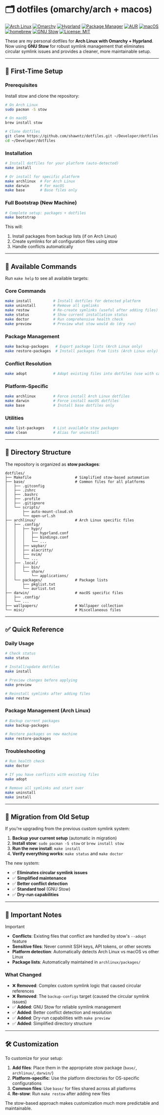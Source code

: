 # 🗂️ dotfiles (omarchy/arch + macos)

[![Arch Linux](https://img.shields.io/badge/Arch-Linux-1793D1?logo=arch-linux&logoColor=white)](https://archlinux.org)
[![Omarchy](https://img.shields.io/badge/Omarchy-FF4088?logo=linux&logoColor=white)](https://learn.omacom.io/2/the-omarchy-manual)
[![Hyprland](https://img.shields.io/badge/Hyprland-01A7D6?logo=hyprland&logoColor=white)](https://hypr.land/)
[![Package Manager](https://img.shields.io/badge/pacman-00457C?logo=arch-linux&logoColor=white)](https://wiki.archlinux.org/title/Pacman)
[![AUR](https://img.shields.io/badge/AUR-yay-1793D1?logo=arch-linux&logoColor=white)](https://aur.archlinux.org)
[![macOS](https://img.shields.io/badge/macOS-000000?logo=apple&logoColor=white)](https://apple.com/macos)
[![homebrew](https://img.shields.io/badge/homebrew-513D23?logo=homebrew&logoColor=white)](https://brew.sh)
[![GNU Stow](https://img.shields.io/badge/GNU_Stow-blue?logo=gnu&logoColor=white)](https://www.gnu.org/software/stow/)
[![License: MIT](https://img.shields.io/badge/License-MIT-darkgreen.svg)](LICENSE)

These are my personal dotfiles for **Arch Linux with Omarchy + Hyprland**.  
Now using **GNU Stow** for robust symlink management that eliminates circular symlink issues and provides a cleaner, more maintainable setup.

---

## 🚀 First-Time Setup

### Prerequisites

Install stow and clone the repository:

```bash
# On Arch Linux
sudo pacman -S stow

# On macOS  
brew install stow

# Clone dotfiles
git clone https://github.com/shawntz/dotfiles.git ~/Developer/dotfiles
cd ~/Developer/dotfiles
```

### Installation

```bash
# Install dotfiles for your platform (auto-detected)
make install

# Or install for specific platform
make archlinux  # For Arch Linux
make darwin     # For macOS
make base       # Base files only
```

### Full Bootstrap (New Machine)

```bash
# Complete setup: packages + dotfiles
make bootstrap
```

This will:

1. Install packages from backup lists (if on Arch Linux)
2. Create symlinks for all configuration files using stow
3. Handle conflicts automatically

---

## 🔧 Available Commands

Run `make help` to see all available targets:

### Core Commands

```bash
make install          # Install dotfiles for detected platform
make uninstall        # Remove all symlinks  
make restow           # Re-create symlinks (useful after adding files)
make status           # Show current installation status
make doctor           # Run comprehensive health check
make preview          # Preview what stow would do (dry run)
```

### Package Management

```bash
make backup-packages   # Export package lists (Arch Linux only)
make restore-packages  # Install packages from lists (Arch Linux only)
```

### Conflict Resolution

```bash
make adopt            # Adopt existing files into dotfiles (use with caution)
```

### Platform-Specific

```bash
make archlinux        # Force install Arch Linux dotfiles
make darwin           # Force install macOS dotfiles
make base             # Install base dotfiles only
```

### Utilities

```bash
make list-packages    # List available stow packages
make clean            # Alias for uninstall
```

---

## 📁 Directory Structure

The repository is organized as **stow packages**:

```text
dotfiles/
├── Makefile                    # Simplified stow-based automation
├── base/                       # Common files for all platforms
│   ├── .gitconfig
│   ├── .zshrc
│   ├── .bashrc
│   ├── .profile
│   ├── .gitignore
│   └── scripts/
│       ├── auto-mount-cloud.sh
│       └── open-url.sh
├── archlinux/                  # Arch Linux specific files
│   ├── .config/
│   │   ├── hypr/
│   │   │   ├── hyprland.conf
│   │   │   ├── bindings.conf
│   │   │   └── ...
│   │   ├── waybar/
│   │   ├── alacritty/
│   │   ├── nvim/
│   │   └── ...
│   ├── .local/
│   │   ├── bin/
│   │   └── share/
│   │       └── applications/
│   └── packages/               # Package lists
│       ├── pkglist.txt
│       └── aurlist.txt
├── darwin/                     # macOS specific files
│   ├── .config/
│   └── ...
├── wallpapers/                 # Wallpaper collection
└── misc/                       # Miscellaneous files
```

---

## ✅ Quick Reference

### Daily Usage

```bash
# Check status
make status

# Install/update dotfiles
make install

# Preview changes before applying
make preview

# Reinstall symlinks after adding files
make restow
```

### Package Management (Arch Linux)

```bash
# Backup current packages
make backup-packages

# Restore packages on new machine
make restore-packages
```

### Troubleshooting

```bash
# Run health check
make doctor

# If you have conflicts with existing files
make adopt

# Remove all symlinks and start over
make uninstall
make install
```

---

## 🔄 Migration from Old Setup

If you're upgrading from the previous custom symlink system:

1. **Backup your current setup** (automatic in migration)
2. **Install stow**: `sudo pacman -S stow` or `brew install stow`  
3. **Run the new install**: `make install`
4. **Verify everything works**: `make status` and `make doctor`

The new system:
- ✅ **Eliminates circular symlink issues**
- ✅ **Simplified maintenance** 
- ✅ **Better conflict detection**
- ✅ **Standard tool** (GNU Stow)
- ✅ **Dry-run capabilities**

---

## 🚨 Important Notes

> [!IMPORTANT]
>
> - **Conflicts**: Existing files that conflict are handled by stow's `--adopt` feature
> - **Sensitive files**: Never commit SSH keys, API tokens, or other secrets
> - **Platform detection**: Automatically detects Arch Linux vs macOS vs other Linux
> - **Package lists**: Automatically maintained in `archlinux/packages/`

### What Changed

- ❌ **Removed**: Complex custom symlink logic that caused circular references
- ❌ **Removed**: The `backup-configs` target (caused the circular symlink issues)
- ✅ **Added**: GNU Stow for reliable symlink management
- ✅ **Added**: Better conflict detection and resolution
- ✅ **Added**: Dry-run capabilities with `make preview`
- ✅ **Added**: Simplified directory structure

---

## 🛠️ Customization

To customize for your setup:

1. **Add files**: Place them in the appropriate stow package (`base/`, `archlinux/`, `darwin/`)
2. **Platform-specific**: Use the platform directories for OS-specific configurations
3. **Common files**: Use `base/` for files shared across all platforms
4. **Re-stow**: Run `make restow` after adding new files

The stow-based approach makes customization much more predictable and maintainable.
